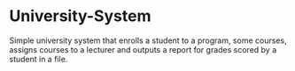 # University-System
Simple university system that enrolls a student to a program, some courses, assigns courses to a lecturer and outputs a report for grades scored by a student in a file.
